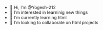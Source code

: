 - 👋 Hi, I’m @Yogesh-212
- 👀 I’m interested in learninig new things
- 🌱 I’m currently learning html
- 💞️ I’m looking to collaborate on html projects


<!---
Yogesh-212/Yogesh-212 is a ✨ special ✨ repository because its `README.md` (this file) appears on your GitHub profile.
You can click the Preview link to take a look at your changes.
--->
